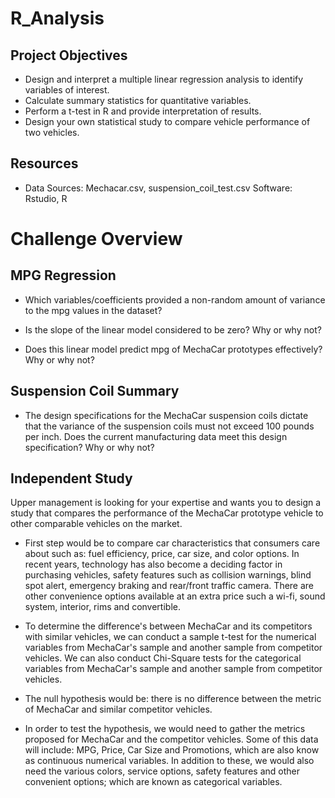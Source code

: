 # R_Analysis

## Project Objectives

- Design and interpret a multiple linear regression analysis to identify variables of interest.
- Calculate summary statistics for quantitative variables.
- Perform a t-test in R and provide interpretation of results.
- Design your own statistical study to compare vehicle performance of two vehicles.


## Resources
- Data Sources: Mechacar.csv, suspension_coil_test.csv
Software: Rstudio, R

# Challenge Overview

## MPG Regression

- Which variables/coefficients provided a non-random amount of variance to the mpg values in the dataset?


- Is the slope of the linear model considered to be zero? Why or why not?


- Does this linear model predict mpg of MechaCar prototypes effectively? Why or why not?


## Suspension Coil Summary

- The design specifications for the MechaCar suspension coils dictate that the variance of the suspension coils must not exceed 100 pounds per inch. Does the current manufacturing data meet this design specification? Why or why not?

## Independent Study

Upper management is looking for your expertise and wants you to design a study that compares the performance of the MechaCar prototype vehicle to other comparable vehicles on the market.

- First step would be to compare car characteristics that consumers care about such as: fuel efficiency, price, car size, and color options. In recent years, technology has also become a deciding factor in purchasing vehicles, safety features such as collision warnings, blind spot alert, emergency braking and rear/front traffic camera. There are other convenience options available at an extra price such a wi-fi, sound system, interior, rims and convertible.

- To determine the difference's between MechaCar and its competitors with similar vehicles, we can conduct a sample t-test for the numerical variables from MechaCar's sample and another sample from competitor vehicles. We can also conduct Chi-Square tests for the categorical variables from MechaCar's sample and another sample from competitor vehicles.

- The null hypothesis would be: there is no difference between the metric of MechaCar and similar competitor vehicles.

- In order to test the hypothesis, we would need to gather the metrics proposed for MechaCar and the competitor vehicles. Some of this data will include: MPG, Price, Car Size and Promotions, which are also know as continuous numerical variables. In addition to these, we would also need the various colors, service options, safety features and other convenient options; which are known as categorical variables.
